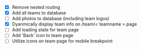 - [x] Remove nested routing
- [x] Add all teams to database
- [ ] Add photos to database (including team logos)
- [x] Dyanmically display team info on /team/< teamname > page
- [ ] Add loading state for team page
- [ ] Add 'Back' icon to team page
- [ ] Utilize icons on team page for mobile breakpoint